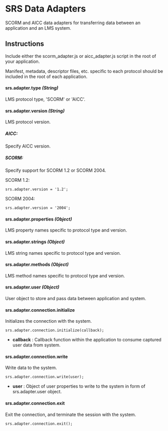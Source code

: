 # SRS Data Adapters

SCORM and AICC data adapters for transferring data between an application and an LMS system.

## Instructions

Include either the scorm\_adapter.js or aicc\_adapter.js script in the root of your application. 

Manifest, metadata, descriptor files, etc. specific to each protocol should be included in the root of each application.

#### srs.adapter.type _(String)_
LMS protocol type, 'SCORM' or 'AICC'. 

#### srs.adapter.version _(String)_
LMS protocol version.

##### AICC: 
Specify AICC version.

##### SCORM: 

Specify support for SCORM 1.2 or SCORM 2004.

SCORM 1.2:

    srs.adapter.version = '1.2';
    
SCORM 2004:

    srs.adapter.version = '2004';

#### srs.adapter.properties _(Object)_
LMS property names specific to protocol type and version.

#### srs.adapter.strings _(Object)_
LMS string names specific to protocol type and version.

#### srs.adapter.methods _(Object)_
LMS method names specific to protocol type and version.

#### srs.adapter.user _(Object)_
User object to store and pass data between application and system.

#### srs.adapter.connection.initialize
Initializes the connection with the system.

    srs.adapter.connection.initialize(callback);
    
 - __callback__ : Callback function within the application to consume captured user data from system.

#### srs.adapter.connection.write
Write data to the system.

    srs.adapter.connection.write(user);
    
- __user__ : Object of user properties to write to the system in form of srs.adapter.user object.

#### srs.adapter.connection.exit
Exit the connection, and terminate the session with the system.

    srs.adapter.connection.exit();

